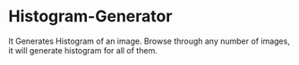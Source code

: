 # Histogram-Generator
It Generates Histogram of an image. Browse through any number of images, it will generate histogram for all of them.
